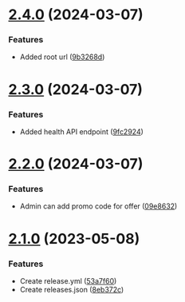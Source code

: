 # [2.4.0](https://github.com/hossainchisty/Zahrat-Al-Bustan-Server/compare/v2.3.0...v2.4.0) (2024-03-07)


### Features

* Added root url ([9b3268d](https://github.com/hossainchisty/Zahrat-Al-Bustan-Server/commit/9b3268d504dd8a7d64eafad25c4e1535c6289633))



# [2.3.0](https://github.com/hossainchisty/Zahrat-Al-Bustan-Server/compare/v2.2.0...v2.3.0) (2024-03-07)


### Features

* Added health API endpoint ([9fc2924](https://github.com/hossainchisty/Zahrat-Al-Bustan-Server/commit/9fc292463fa055aef40ca60f8aefdbf76215aaba))



# [2.2.0](https://github.com/hossainchisty/Zahrat-Al-Bustan-Server/compare/v2.1.0...v2.2.0) (2024-03-07)


### Features

* Admin can add  promo code for offer ([09e8632](https://github.com/hossainchisty/Zahrat-Al-Bustan-Server/commit/09e86326d2bcdf19c7756838767d5c6ba6089379))



# [2.1.0](https://github.com/hossainchisty/Zahrat-Al-Bustan-Server/compare/v1.0.0...v2.1.0) (2023-05-08)


### Features

* Create release.yml ([53a7f60](https://github.com/hossainchisty/Zahrat-Al-Bustan-Server/commit/53a7f6026932f1c2901d4f8f4b8412e08ac5abe8))
* Create releases.json ([8eb372c](https://github.com/hossainchisty/Zahrat-Al-Bustan-Server/commit/8eb372c15d7c9fced15e5f40e2ca825254f3a88c))



